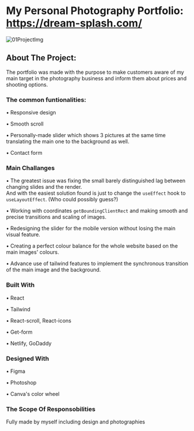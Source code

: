 # My Personal Photography Portfolio: https://dream-splash.com/

![01ProjectImg](https://user-images.githubusercontent.com/65731630/221317530-c3aa72db-f73b-4fbb-a117-6f97a1cb834b.jpg)

## About The Project:

The portfolio was made with the purpose to make customers aware of my main target in the photography business
and inform them about prices and shooting options.

### The common funtionalities:

•	Responsive design

• Smooth scroll

• Personally-made slider which shows 3 pictures at the same time translating the main one to the background as well.

• Contact form 

### Main Challanges

• The greatest issue was fixing the small barely distinguished lag between changing slides and the render.  
  And with the easiest solution found is just to change the `useEffect` hook to `useLayoutEffect`. (Who could possibly guess?)
  
• Working with coordinates `getBoundingClientRect` and making smooth and precise transitions and scaling of images.

• Redesigning the slider for the mobile version without losing the main visual feature.

• Creating a perfect colour balance for the whole website based on the main images' colours.

• Advance use of tailwind features to implement the synchronous transition of the main image and the background.

### Built With

• React

• Tailwind

• React-scroll, React-icons

• Get-form

• Netlify, GoDaddy

### Designed With

• Figma

• Photoshop

• Canva's color wheel


### The Scope Of Responsobilities

Fully made by myself including design and photographies

